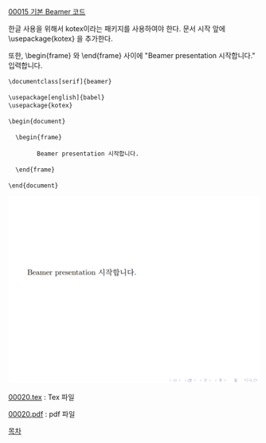 [00015 기본 Beamer 코드](./00015_기본_Beamer_코드.md)

한글 사용을 위해서 kotex이라는 패키지를 사용하여야 한다.
문서 시작 앞에 \usepackage{kotex} 을 추가한다.

또한, \begin{frame} 와 \end{frame} 사이에 "Beamer presentation 시작합니다." 입력합니다.

```
\documentclass[serif]{beamer} 

\usepackage[english]{babel}
\usepackage{kotex}

\begin{document}

  \begin{frame}

    	Beamer presentation 시작합니다.

  \end{frame}
  
\end{document}
```
![00020.PNG](./00020.PNG)

[00020.tex](https://min7014.github.io/Making_materials_for_mathematics_using_Beamer/main/00020.tex) : Tex 파일

[00020.pdf](https://min7014.github.io/Making_materials_for_mathematics_using_Beamer/main/00020.pdf) : pdf 파일
 

[목차](./README.md)

